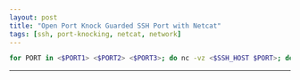 ```yaml
---
layout: post
title: "Open Port Knock Guarded SSH Port with Netcat"
tags: [ssh, port-knocking, netcat, network]
---
```


```bash
for PORT in <$PORT1> <$PORT2> <$PORT3>; do nc -vz <$SSH_HOST $PORT>; done; ssh <$SSH_USER>@<SSH_HOST>
```

---
